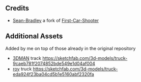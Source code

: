 ## Credits

- [Sean-Bradley](https://github.com/Sean-Bradley) a fork of [First-Car-Shooter](https://github.com/Sean-Bradley/First-Car-Shooter)

## Additional Assets 
Added by me on top of those already in the original repository

- [3DMAN](https://sketchfab.com/3dmanx888) track https://sketchfab.com/3d-models/truck-9caeb781f2074852bde549e1d04af004
- [roy](https://sketchfab.com/roy.3dartist) truck https://sketchfab.com/3d-models/truck-eda924f23ba04cd5b1e5160abf2320fa
